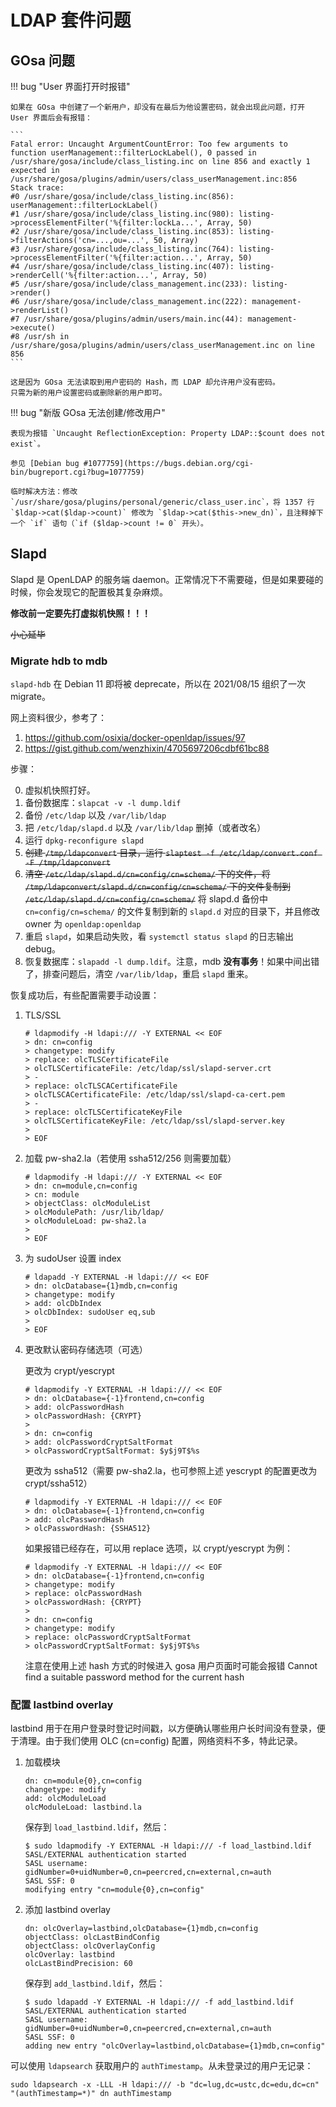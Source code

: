 # LDAP 套件问题

## GOsa 问题

!!! bug "User 界面打开时报错"

    如果在 GOsa 中创建了一个新用户，却没有在最后为他设置密码，就会出现此问题，打开 User 界面后会有报错：

    ```
    Fatal error: Uncaught ArgumentCountError: Too few arguments to function userManagement::filterLockLabel(), 0 passed in /usr/share/gosa/include/class_listing.inc on line 856 and exactly 1 expected in /usr/share/gosa/plugins/admin/users/class_userManagement.inc:856
    Stack trace:
    #0 /usr/share/gosa/include/class_listing.inc(856): userManagement::filterLockLabel()
    #1 /usr/share/gosa/include/class_listing.inc(980): listing->processElementFilter('%{filter:lockLa...', Array, 50)
    #2 /usr/share/gosa/include/class_listing.inc(853): listing->filterActions('cn=...,ou=...', 50, Array)
    #3 /usr/share/gosa/include/class_listing.inc(764): listing->processElementFilter('%{filter:action...', Array, 50)
    #4 /usr/share/gosa/include/class_listing.inc(407): listing->renderCell('%{filter:action...', Array, 50)
    #5 /usr/share/gosa/include/class_management.inc(233): listing->render()
    #6 /usr/share/gosa/include/class_management.inc(222): management->renderList()
    #7 /usr/share/gosa/plugins/admin/users/main.inc(44): management->execute()
    #8 /usr/sh in /usr/share/gosa/plugins/admin/users/class_userManagement.inc on line 856
    ```

    这是因为 GOsa 无法读取到用户密码的 Hash，而 LDAP 却允许用户没有密码。
    只需为新的用户设置密码或删除新的用户即可。

!!! bug "新版 GOsa 无法创建/修改用户"

    表现为报错 `Uncaught ReflectionException: Property LDAP::$count does not exist`。

    参见 [Debian bug #1077759](https://bugs.debian.org/cgi-bin/bugreport.cgi?bug=1077759)

    临时解决方法：修改 `/usr/share/gosa/plugins/personal/generic/class_user.inc`，将 1357 行 `$ldap->cat($ldap->count)` 修改为 `$ldap->cat($this->new_dn)`，且注释掉下一个 `if` 语句（`if ($ldap->count != 0` 开头）。

## Slapd

Slapd 是 OpenLDAP 的服务端 daemon。正常情况下不需要碰，但是如果要碰的时候，你会发现它的配置极其复杂麻烦。

**修改前一定要先打虚拟机快照！！！**

~~小心延毕~~

### Migrate hdb to mdb

`slapd-hdb` 在 Debian 11 即将被 deprecate，所以在 2021/08/15 组织了一次 migrate。

网上资料很少，参考了：

1. <https://github.com/osixia/docker-openldap/issues/97>
2. <https://gist.github.com/wenzhixin/4705697206cdbf61bc88>

步骤：

0. 虚拟机快照打好。
1. 备份数据库：`slapcat -v -l dump.ldif`
2. 备份 `/etc/ldap` 以及 `/var/lib/ldap`
3. 把 `/etc/ldap/slapd.d` 以及 `/var/lib/ldap` 删掉（或者改名）
4. 运行 `dpkg-reconfigure slapd`
5. ~~创建 `/tmp/ldapconvert` 目录，运行 `slaptest -f /etc/ldap/convert.conf -F /tmp/ldapconvert`~~
6. ~~清空 `/etc/ldap/slapd.d/cn=config/cn=schema/` 下的文件，将 `/tmp/ldapconvert/slapd.d/cn=config/cn=schema/` 下的文件复制到 `/etc/ldap/slapd.d/cn=config/cn=schema/`~~ 将 slapd.d 备份中 `cn=config/cn=schema/` 的文件复制到新的 `slapd.d` 对应的目录下，并且修改 owner 为 `openldap:openldap`
7. 重启 `slapd`，如果启动失败，看 `systemctl status slapd` 的日志输出 debug。
8. 恢复数据库：`slapadd -l dump.ldif`。注意，mdb **没有事务**！如果中间出错了，排查问题后，清空 `/var/lib/ldap`，重启 `slapd` 重来。

恢复成功后，有些配置需要手动设置：

1. TLS/SSL

    ```console
    # ldapmodify -H ldapi:/// -Y EXTERNAL << EOF
    > dn: cn=config
    > changetype: modify
    > replace: olcTLSCertificateFile
    > olcTLSCertificateFile: /etc/ldap/ssl/slapd-server.crt
    > -
    > replace: olcTLSCACertificateFile
    > olcTLSCACertificateFile: /etc/ldap/ssl/slapd-ca-cert.pem
    > -
    > replace: olcTLSCertificateKeyFile
    > olcTLSCertificateKeyFile: /etc/ldap/ssl/slapd-server.key
    >
    > EOF
    ```

2. 加载 pw-sha2.la（若使用 ssha512/256 则需要加载）

    ```console
    # ldapmodify -H ldapi:/// -Y EXTERNAL << EOF
    > dn: cn=module,cn=config
    > cn: module
    > objectClass: olcModuleList
    > olcModulePath: /usr/lib/ldap/
    > olcModuleLoad: pw-sha2.la
    >
    > EOF
    ```

3. 为 sudoUser 设置 index

    ```console
    # ldapadd -Y EXTERNAL -H ldapi:/// << EOF
    > dn: olcDatabase={1}mdb,cn=config
    > changetype: modify
    > add: olcDbIndex
    > olcDbIndex: sudoUser eq,sub
    >
    > EOF
    ```

4. 更改默认密码存储选项（可选）

    更改为 crypt/yescrypt

    ```console
    # ldapmodify -Y EXTERNAL -H ldapi:/// << EOF
    > dn: olcDatabase={-1}frontend,cn=config
    > add: olcPasswordHash
    > olcPasswordHash: {CRYPT}
    > 
    > dn: cn=config
    > add: olcPasswordCryptSaltFormat
    > olcPasswordCryptSaltFormat: $y$j9T$%s
    ```

    更改为 ssha512（需要 pw-sha2.la，也可参照上述 yescrypt 的配置更改为 crypt/ssha512）

    ```console
    # ldapmodify -Y EXTERNAL -H ldapi:/// << EOF
    > dn: olcDatabase={-1}frontend,cn=config
    > add: olcPasswordHash
    > olcPasswordHash: {SSHA512}
    ```

    如果报错已经存在，可以用 replace 选项，以 crypt/yescrypt 为例：

    ```console
    # ldapmodify -Y EXTERNAL -H ldapi:/// << EOF
    > dn: olcDatabase={-1}frontend,cn=config
    > changetype: modify
    > replace: olcPasswordHash
    > olcPasswordHash: {CRYPT}
    > 
    > dn: cn=config
    > changetype: modify
    > replace: olcPasswordCryptSaltFormat
    > olcPasswordCryptSaltFormat: $y$j9T$%s
    ```

    注意在使用上述 hash 方式的时候进入 gosa 用户页面时可能会报错 Cannot find a suitable password method for the current hash

### 配置 lastbind overlay

lastbind 用于在用户登录时登记时间戳，以方便确认哪些用户长时间没有登录，便于清理。由于我们使用 OLC (cn=config) 配置，网络资料不多，特此记录。

1. 加载模块

    ```ldif
    dn: cn=module{0},cn=config
    changetype: modify
    add: olcModuleLoad
    olcModuleLoad: lastbind.la
    ```

    保存到 `load_lastbind.ldif`，然后：

    ```console
    $ sudo ldapmodify -Y EXTERNAL -H ldapi:/// -f load_lastbind.ldif
    SASL/EXTERNAL authentication started
    SASL username: gidNumber=0+uidNumber=0,cn=peercred,cn=external,cn=auth
    SASL SSF: 0
    modifying entry "cn=module{0},cn=config"
    ```

2. 添加 lastbind overlay

    ```ldif
    dn: olcOverlay=lastbind,olcDatabase={1}mdb,cn=config
    objectClass: olcLastBindConfig
    objectClass: olcOverlayConfig
    olcOverlay: lastbind
    olcLastBindPrecision: 60
    ```

    保存到 `add_lastbind.ldif`，然后：

    ```console
    $ sudo ldapadd -Y EXTERNAL -H ldapi:/// -f add_lastbind.ldif
    SASL/EXTERNAL authentication started
    SASL username: gidNumber=0+uidNumber=0,cn=peercred,cn=external,cn=auth
    SASL SSF: 0
    adding new entry "olcOverlay=lastbind,olcDatabase={1}mdb,cn=config"
    ```

可以使用 `ldapsearch` 获取用户的 `authTimestamp`。从未登录过的用户无记录：

```shell
sudo ldapsearch -x -LLL -H ldapi:/// -b "dc=lug,dc=ustc,dc=edu,dc=cn" "(authTimestamp=*)" dn authTimestamp
```

